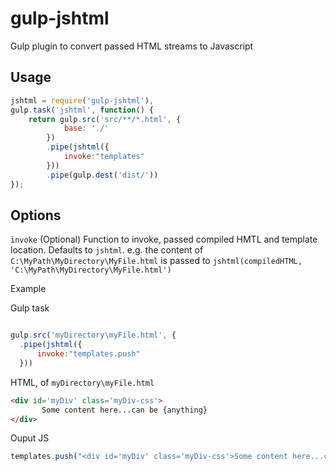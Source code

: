 gulp-jshtml
======

Gulp plugin to convert passed HTML streams to Javascript


Usage
---
```javascript
jshtml = require('gulp-jshtml'),
gulp.task('jshtml', function() {
	return gulp.src('src/**/*.html', {
            base: './'
        })
        .pipe(jshtml({
        	invoke:"templates"
        }))        
        .pipe(gulp.dest('dist/'))		
});
```


Options
---
`invoke` (Optional) Function to invoke, passed compiled HMTL and template location. Defaults to `jshtml`. e.g. the content of `C:\MyPath\MyDirectory\MyFile.html` is passed to `jshtml(compiledHTML, 'C:\MyPath\MyDirectory\MyFile.html')`

Example

Gulp task

```javascript

gulp.src('myDirectory\myFile.html', {
  .pipe(jshtml({
      invoke:"templates.push"
  }))  
```

HTML, of `myDirectory\myFile.html`

```html
<div id='myDiv' class='myDiv-css'>
       Some content here...can be {anything}	   
</div>
```
Ouput JS
```javascript
templates.push("<div id='myDiv' class='myDiv-css'>Some content here...can be {anything}</div>", "myDirectory\myFile.html");
```
